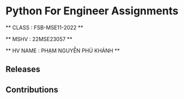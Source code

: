 
# Python For Engineer Assignments

** CLASS    : FSB-MSE11-2022 **

** MSHV     : 22MSE23057 **

** HV NAME  : PHẠM NGUYỄN PHÚ KHÁNH **



[comment]: #Assignments


## Releases


## Contributions

